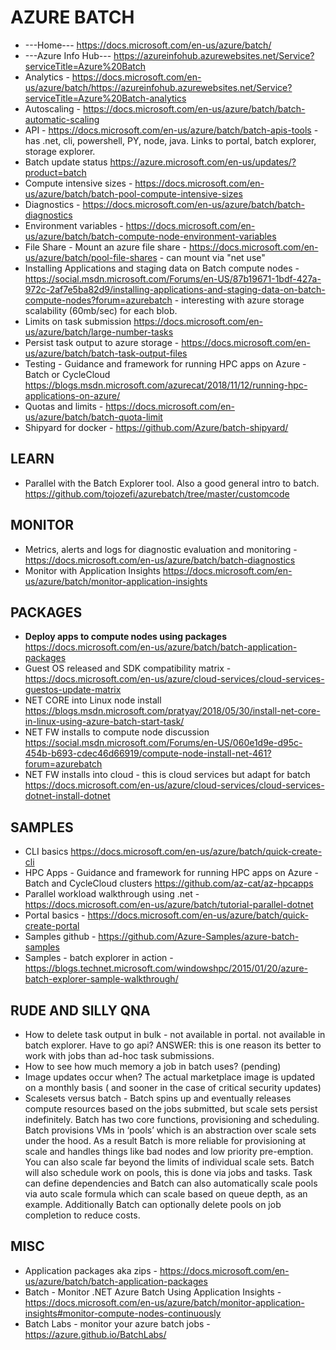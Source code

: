 # AZURE BATCH

* ---Home--- <https://docs.microsoft.com/en-us/azure/batch/>
* ---Azure Info Hub--- <https://azureinfohub.azurewebsites.net/Service?serviceTitle=Azure%20Batch>
* Analytics - https://docs.microsoft.com/en-us/azure/batch/https://azureinfohub.azurewebsites.net/Service?serviceTitle=Azure%20Batch-analytics
* Autoscaling - https://docs.microsoft.com/en-us/azure/batch/batch-automatic-scaling
* API - https://docs.microsoft.com/en-us/azure/batch/batch-apis-tools - has .net, cli, powershell, PY, node, java.  Links to portal, batch explorer, storage explorer.
* Batch update status <https://azure.microsoft.com/en-us/updates/?product=batch>
* Compute intensive sizes - https://docs.microsoft.com/en-us/azure/batch/batch-pool-compute-intensive-sizes
* Diagnostics - https://docs.microsoft.com/en-us/azure/batch/batch-diagnostics
* Environment variables - https://docs.microsoft.com/en-us/azure/batch/batch-compute-node-environment-variables
* File Share - Mount an azure file share - https://docs.microsoft.com/en-us/azure/batch/pool-file-shares - can mount via "net use"
* Installing Applications and staging data on Batch compute nodes - https://social.msdn.microsoft.com/Forums/en-US/87b19671-1bdf-427a-972c-2af7e5ba82d9/installing-applications-and-staging-data-on-batch-compute-nodes?forum=azurebatch - interesting with azure storage scalability (60mb/sec) for each blob.
* Limits on task submission <https://docs.microsoft.com/en-us/azure/batch/large-number-tasks>
* Persist task output to azure storage - <https://docs.microsoft.com/en-us/azure/batch/batch-task-output-files>
* Testing - Guidance and framework for running HPC apps on Azure - Batch or CycleCloud <https://blogs.msdn.microsoft.com/azurecat/2018/11/12/running-hpc-applications-on-azure/>
* Quotas and limits - <https://docs.microsoft.com/en-us/azure/batch/batch-quota-limit>
* Shipyard for docker - <https://github.com/Azure/batch-shipyard/>

## LEARN

* Parallel with the Batch Explorer tool.  Also a good general intro to batch.  <https://github.com/tojozefi/azurebatch/tree/master/customcode>  

## MONITOR

* Metrics, alerts and logs for diagnostic evaluation and monitoring - <https://docs.microsoft.com/en-us/azure/batch/batch-diagnostics>
* Monitor with Application Insights <https://docs.microsoft.com/en-us/azure/batch/monitor-application-insights>

## PACKAGES

* **Deploy apps to compute nodes using packages** <https://docs.microsoft.com/en-us/azure/batch/batch-application-packages>
* Guest OS released and SDK compatibility matrix - <https://docs.microsoft.com/en-us/azure/cloud-services/cloud-services-guestos-update-matrix>
* NET CORE into Linux node install <https://blogs.msdn.microsoft.com/pratyay/2018/05/30/install-net-core-in-linux-using-azure-batch-start-task/>
* NET FW installs to compute node discussion <https://social.msdn.microsoft.com/Forums/en-US/060e1d9e-d95c-454b-b693-cdec46d66919/compute-node-install-net-461?forum=azurebatch>
* NET FW installs into cloud - this is cloud services but adapt for batch <https://docs.microsoft.com/en-us/azure/cloud-services/cloud-services-dotnet-install-dotnet>

## SAMPLES

* CLI basics https://docs.microsoft.com/en-us/azure/batch/quick-create-cli
* HPC Apps - Guidance and framework for running HPC apps on Azure - Batch and CycleCloud clusters <https://github.com/az-cat/az-hpcapps>
* Parallel workload walkthrough using .net  - <https://docs.microsoft.com/en-us/azure/batch/tutorial-parallel-dotnet>
* Portal basics - <https://docs.microsoft.com/en-us/azure/batch/quick-create-portal>
* Samples github - <https://github.com/Azure-Samples/azure-batch-samples>
* Samples - batch explorer in action - <https://blogs.technet.microsoft.com/windowshpc/2015/01/20/azure-batch-explorer-sample-walkthrough/>

## RUDE AND SILLY QNA

* How to delete task output in bulk - not available in portal.  not available in batch explorer.  Have to go api?  ANSWER: this is one reason its better to work with jobs than ad-hoc task submissions.
* How to see how much memory a job in batch uses? (pending)
* Image updates occur when?  The actual marketplace image is updated on a monthly basis ( and sooner in the case of critical security updates)
* Scalesets versus batch - Batch spins up and eventually releases compute resources based on the jobs submitted, but scale sets persist indefinitely.  Batch has two core functions, provisioning and scheduling. Batch provisions VMs in ‘pools’ which is an abstraction over scale sets under the hood.  As a result Batch is more reliable for provisioning at scale and handles things like bad nodes and low priority pre-emption.  You can also scale far beyond the limits of individual scale sets. Batch will also schedule work on pools, this is done via jobs and tasks.  Task can define dependencies and Batch can also automatically scale pools via auto scale formula which can scale based on queue depth, as an example. Additionally Batch can optionally delete pools on job completion to reduce costs.

## MISC

* Application packages aka zips - https://docs.microsoft.com/en-us/azure/batch/batch-application-packages
* Batch - Monitor .NET Azure Batch Using Application Insights - https://docs.microsoft.com/en-us/azure/batch/monitor-application-insights#monitor-compute-nodes-continuously
* Batch Labs - monitor your azure batch jobs - https://azure.github.io/BatchLabs/
